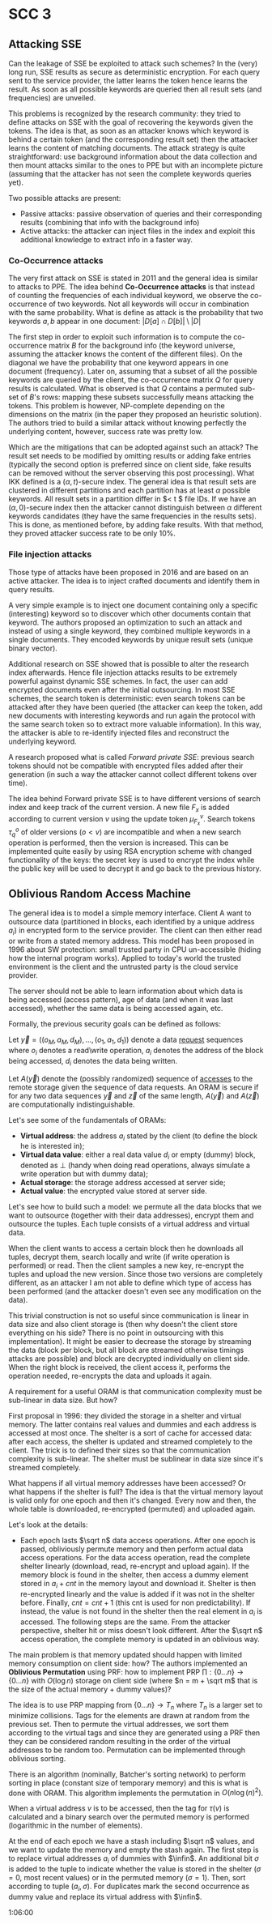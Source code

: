 # SCC 3

## Attacking SSE

Can the leakage of SSE be exploited to attack such schemes? In the (very) long run, SSE results as secure as deterministic encryption. For each query sent to the service provider, the latter learns the token hence learns the result. As soon as all possible keywords are queried then all result sets (and frequencies) are unveiled.

This problems is recognized by the research community: they tried to define attacks on SSE with the goal of recovering the keywords given the tokens. The idea is that, as soon as an attacker knows which keyword is behind a certain token (and the corresponding result set) then the attacker learns the content of matching documents. The attack strategy is quite straightforward: use background information about the data collection and then mount attacks similar to the ones to PPE but with an incomplete picture (assuming that the attacker has not seen the complete keywords queries yet).

Two possible attacks are present:

- Passive attacks: passive observation of queries and their corresponding results (combining that info with the background info)
- Active attacks: the attacker can inject files in the index and exploit this additional knowledge to extract info in a faster way. 

### Co-Occurrence attacks

The very first attack on SSE is stated in 2011 and the general idea is similar to attacks to PPE. The idea behind **Co-Occurrence attacks** is that instead of counting the frequencies of each individual keyword, we observe the co-occurrence of two keywords. Not all keywords will occur in combination with the same probability. What is define as attack is the probability that two keywords $a,b$ appear in one document: $|D[a] \cap D[b]| \setminus  | D|$

The first step in order to exploit such information is to compute the co-occurrence matrix $B$ for the background info (the keyword universe, assuming the attacker knows the content of the different files). On the diagonal we have the probability that one keyword appears in one document (frequency). Later on, assuming that a subset of all the possible keywords are queried by the client, the co-occurrence matrix $Q$ for query results is calculated. What is observed is that $Q$ contains a permuted sub-set of $B$'s rows: mapping these subsets successfully means attacking the tokens. This problem is however, NP-complete depending on the dimensions on the matrix (in the paper they proposed an heuristic solution). The authors tried to build a similar attack without knowing perfectly the underlying content, however, success rate was pretty low.

Which are the mitigations that can be adopted against such an attack? The result set needs to be modified by omitting results or adding fake entries (typically the second option is preferred since on client side, fake results can be removed without the server observing this post processing). What IKK defined is a $(\alpha,t)$-secure index. The general idea is that result sets are clustered in different partitions and each partition has at least $\alpha$ possible keywords. All result sets in a partition differ in $< t $ file IDs. If we have an $(\alpha,0)$-secure index then the attacker cannot distinguish between $\alpha$ different keywords candidates (they have the same frequencies in the results sets). This is done, as mentioned before, by adding fake results. With that method, they proved attacker success rate to be only 10%.

### File injection attacks

Those type of attacks have been proposed in 2016 and are based on an active attacker. The idea is to inject crafted documents and identify them in query results. 

A very simple example is to inject one document containing only a specific (interesting) keyword so to discover which other documents contain that keyword. The authors proposed an optimization to such an attack and instead of using a single keyword, they combined multiple keywords in a single documents. They encoded keywords by unique result sets (unique binary vector).

Additional research on SSE showed that is possible to alter the research index afterwards. Hence file injection attacks results to be extremely powerful against dynamic SSE schemes. In fact, the user can add encrypted documents even after the initial outsourcing. In most SSE schemes, the search token is deterministic: even search tokens can be attacked after they have been queried (the attacker can keep the token, add new documents with interesting keywords and run again the protocol with the same search token so to extract more valuable information). In this way, the attacker is able to re-identify injected files and reconstruct the underlying keyword.

A research proposed what is called *Forward private SSE*: previous search tokens should not be compatible with encrypted files added after their generation (in such a way the attacker cannot collect different tokens over time).

The idea behind Forward private SSE is to have different versions of search index and keep track of the current version. A new file $F_x$ is added according to current version $v$ using the update token $\mu_{F_x}^v$. Search tokens $\tau_q^o$ of older versions ($o<v$) are incompatible and when a new search operation is performed, then the version is increased. This can be implemented quite easily by using RSA encryption scheme with changed functionality of the keys: the secret key is used to encrypt the index while the public key will be used to decrypt it and go back to the previous history.

## Oblivious Random Access Machine

The general idea is to model a simple memory interface. Client A want to outsource data (partitioned in blocks, each identified by a unique address $a_i$) in encrypted form to the service provider. The client can then either read or write from a stated memory address. This model has been proposed in 1996 about SW protection: small trusted party in CPU un-accessible (hiding how the internal program works). Applied to today's world the trusted environment is the client and the untrusted party is the cloud service provider. 

The server should not be able to learn information about which data is being accessed (access pattern), age of data (and when it was last accessed), whether the same data is being accessed again, etc.

Formally, the previous security goals can be defined as follows:

Let $\overrightarrow{y} = ((o_M,a_M,d_M),...,(o_1,a_1,d_1))$ denote a data <u>request</u> sequences where $o_i$ denotes a read\write operation, $a_i$ denotes the address of the block being accessed, $d_i$ denotes the data being written. 

Let $A(\overrightarrow{y})$ denote the (possibly randomized) sequence of <u>accesses</u> to the remote storage given the sequence of data requests. An ORAM is secure if for any two data sequences $\overrightarrow{y}$ and $\overrightarrow{z}$ of the same length, $A(\overrightarrow{y})$ and $A(\overrightarrow{z})$ are computationally indistinguishable.

Let's see some of the fundamentals of ORAMs:

- **Virtual address**: the address $a_i$ stated by the client (to define the block he is interested in);
- **Virtual data value**: either a real data value $d_i$ or empty (dummy) block, denoted as $\bot$ (handy when doing read operations, always simulate a write operation but with dummy data);
- **Actual storage**: the storage address accessed at server side;
- **Actual value**: the encrypted value stored at server side.

Let's see how to build such a model: we permute all the data blocks that we want to outsource (together with their data addresses), encrypt them and outsource the tuples. Each tuple consists of a virtual address and virtual data.

When the client wants to access a certain block then he downloads all tuples, decrypt them, search locally and write (if write operation is performed) or read. Then the client samples a new key, re-encrypt the tuples and upload the new version. Since those two versions are completely different, as an attacker I am not able to define which type of access has been performed (and the attacker doesn't even see any modification on the data).

This trivial construction is not so useful since communication is linear in data size and also client storage is (then why doesn't the client store everything on his side? There is no point in outsourcing with this implementation). It might be easier to decrease the storage by streaming the data (block per block, but all block are streamed otherwise timings attacks are possible) and block are decrypted individually on client side. When the right block is received, the client access it, performs the operation needed, re-encrypts the data and uploads it again.

A requirement for a useful ORAM is that communication complexity must be sub-linear in data size. But how?

First proposal in 1996: they divided the storage in a shelter and virtual memory. The latter contains real values and dummies and each address is accessed at most once. The shelter is a sort of cache for accessed data: after each access, the shelter is updated and streamed completely to the client. The trick is to defined their sizes so that the communication complexity is sub-linear. The shelter must be sublinear in data size since it's streamed completely.

What happens if all virtual memory addresses have been accessed? Or what happens if the shelter is full? The idea is that the virtual memory layout is valid only for one epoch and then it's changed. Every now and then, the whole table is downloaded, re-encrypted (permuted) and uploaded again.

Let's look at the details:

- Each epoch lasts $\sqrt n$ data access operations. After one epoch is passed, obliviously permute memory and then perform actual data access operations. For the data access operation, read the complete shelter linearly (download, read, re-encrypt and upload again). If the memory block is found in the shelter, then access a dummy element stored in $a_i+cnt$ in the memory layout and download it. Shelter is then re-encrypted linearly and the value is added if it was not in the shelter before. Finally, $cnt= cnt +1$ (this cnt is used for non predictability). If instead, the value is not found in the shelter then the real element in $a_i$ is accessed. The following steps are the same. From the attacker perspective, shelter hit or miss doesn't look different. After the $\sqrt n$ access operation, the complete memory is updated in an oblivious way.

The main problem is that memory updated should happen with limited memory consumption on client side: how? The authors implemented an **Oblivious Permutation** using PRF: how to implement PRP $\prod: \{0...n\} \rightarrow \{0...n\}$ with $O(\log n)$ storage on client side (where $n = m + \sqrt m$ that is the size of the actual memory + dummy values)?

The idea is to use PRP mapping from $\{0...n\} \rightarrow T_n$ where $T_n$ is a larger set to minimize collisions. Tags for the elements are drawn at random from the previous set. Then to permute the virtual addresses, we sort them according to the virtual tags and since they are generated using a PRF then they can be considered random resulting in the order of the virtual addresses to be random too. Permutation can be implemented through oblivious sorting.

There is an algorithm (nominally, Batcher's sorting network) to perform sorting in place (constant size of temporary memory) and this is what is done with ORAM. This algorithm implements the permutation in $O(n\log (n)^2)$. 

When a virtual address $v$ is to be accessed, then the tag for $\tau(v)$ is calculated and a binary search over the permuted memory is performed (logarithmic in the number of elements).

At the end of each epoch we have a stash including $\sqrt n$ values, and we want to update the memory and empty the stash again. The first step is to replace virtual addresses $a_i$ of dummies with $\infin$. An additional bit $\sigma$ is added to the tuple to indicate whether the value is stored in the shelter ($\sigma = 0$, most recent values) or in the permuted memory ($\sigma = 1$). Then, sort according to tuple $(a_i,\sigma)$. For duplicates mark the second occurrence as dummy value and replace its virtual address with $\infin$. 

1:06:00


